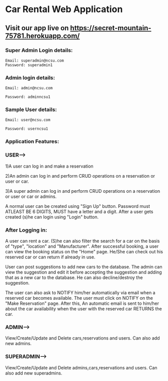# Car Rental Web Application

## Visit our app live on https://secret-mountain-75781.herokuapp.com/

### Super Admin Login details:
```
Email: superadmin@ncsu.com    
Password: superadmin1
```
### Admin login details:
```
Email: admin@ncsu.com

Password: adminncsu1
```
### Sample User details:
```
Email: user@ncsu.com

Password: userncsu1
```
### Application Features:

### USER-->
1)A user can log in and make a reservation

2)An admin can log in and perform CRUD operations on a reservation or user or car.

3)A super admin can log in and perform CRUD operations on a reservation or user or car or admins.

A normal user can be created using "Sign Up" button. Password must ATLEAST BE 6 DIGITS, MUST have a letter and a digit.
After a user gets created (s)he can login using "Login" button.

### After Logging in: 
A user can rent a car. (S)he can also filter the search for a car on the basis of "type", "location" and "Manufacturer".
After successful booking, a user can view the booking status on the "Home" page.
He/She can check out his reserved car or can return if already in use. 

User can post suggestions to add new cars to the database. The admin can view the suggestion and edit it before accepting the suggestion and adding that as a new car to the database. He can also decline/destroy the suggestion. 

The user can also ask to NOTIFY him/her automatically via email when a reserved car becomes available.
The user must click on NOTIFY on the "Make Reservation" page. After this, An automatic email is sent to him/her about the car availability when the user with the reserved car RETURNS the car.


### ADMIN-->
View/Create/Update and Delete cars,reservations and users.
Can also add new admins.

### SUPERADMIN-->
View/Create/Update and Delete admins,cars,reservations and users.
Can also add new superadmins.
